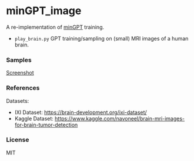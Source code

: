 # minGPT_image

A re-implementation of [minGPT](https://github.com/karpathy/minGPT) training. 

- `play_brain.py` GPT training/sampling on (small) MRI images of a human brain.

### Samples
[Screenshot](samples.png)

### References

Datasets:

- IXI Dataset: https://brain-development.org/ixi-dataset/
- Kaggle Dataset: https://www.kaggle.com/navoneel/brain-mri-images-for-brain-tumor-detection


### License

MIT
